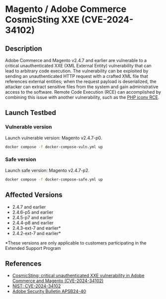 # Magento / Adobe Commerce CosmicSting XXE (CVE-2024-34102)

## Description
Adobe Commerce and Magento v2.4.7 and earlier are vulnerable to a critical unauthenticated XXE (XML External Entity) vulnerability that can lead to arbitrary code execution. The vulnerability can be exploited by sending an unauthenticated HTTP request with a crafted XML file that references external entities; when the request payload is deserialized, the attacker can extract sensitive files from the system and gain administrative access to the software. Remote Code Execution (RCE) can accomplished by combining this issue with another vulnerability, such as the [PHP iconv RCE](https://www.ambionics.io/blog/iconv-cve-2024-2961-p1).

## Launch Testbed

### Vulnerable version
Launch vulnerable version: Magento v2.4.7-p0.
```sh
docker compose -f docker-compose-vuln.yml up
```

### Safe version
Launch safe version: Magento v2.4.7-p2.
```sh
docker compose -f docker-compose-safe.yml up
```

## Affected Versions
- 2.4.7 and earlier
- 2.4.6-p5 and earlier
- 2.4.5-p7 and earlier
- 2.4.4-p8 and earlier
- 2.4.3-ext-7 and earlier*
- 2.4.2-ext-7 and earlier*

*These versions are only applicable to customers participating in the Extended Support Program

## References
- [CosmicSting: critical unauthenticated XXE vulnerability in Adobe Commerce and Magento (CVE-2024-34102)](https://www.vicarius.io/vsociety/posts/cosmicsting-critical-unauthenticated-xxe-vulnerability-in-adobe-commerce-and-magento-cve-2024-34102)
- [NIST: CVE-2024-34102](https://nvd.nist.gov/vuln/detail/CVE-2024-34102)
- [Adobe Security Bulletin APSB24-40](https://helpx.adobe.com/security/products/magento/apsb24-40.html)